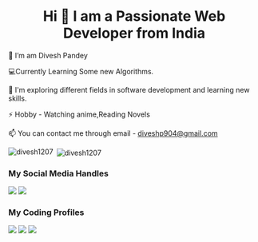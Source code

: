 <h1 align="center">Hi 👋 I am a Passionate Web Developer from India</h1>

👋 I’m am Divesh Pandey

💻Currently Learning Some new Algorithms.

🌱 I'm exploring different fields in software development and learning new skills.

⚡ Hobby - Watching anime,Reading Novels

📫 You can contact me through email - diveshp904@gmail.com

<p><img align="left" src="https://github-readme-stats.vercel.app/api/top-langs?username=divesh1207&show_icons=true&locale=en&layout=compact" alt="divesh1207" /></p>

<p>&nbsp;<img align="center" src="https://github-readme-stats.vercel.app/api?username=divesh1207&show_icons=true&locale=en" alt="divesh1207" /></p>


### My Social Media Handles
[<img src="https://img.shields.io/badge/linkedin-%230077B5.svg?style=for-the-badge&logo=linkedin&logoColor=white" />](https://www.linkedin.com/in/divesh-pandey-161419218/)
[<img src="https://img.shields.io/badge/Twitter-%231DA1F2.svg?style=for-the-badge&logo=Twitter&logoColor=white" />](https://twitter.com/divesh1207)

### My Coding Profiles
[<img src="https://img.shields.io/badge/-LeetCode-FFA116?style=for-the-badge&logo=LeetCode&logoColor=black" />](https://leetcode.com/diveshp904/)
[<img src="https://img.shields.io/badge/GeeksforGeeks-298D46?style=for-the-badge&logo=geeksforgeeks&logoColor=white" />](https://auth.geeksforgeeks.org/user/divesh90j5)
[<img src="https://img.shields.io/badge/CodeChef-%23964B00.svg?style=for-the-badge&logo=CodeChef&logoColor=white" />](https://www.codechef.com/users/divesh_1207)



